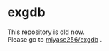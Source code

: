 # exgdb

This repository is old now.  
Please go to [miyase256/exgdb](https://github.com/miyase256/exgdb) .

